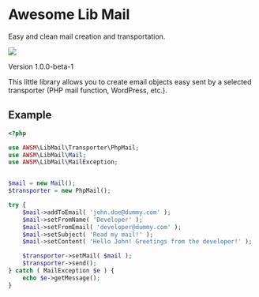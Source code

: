 # Awesome Lib Mail

Easy and clean mail creation and transportation.

![](https://github.com/awsmug/lib-mail/workflows/PHPUnit/badge.svg)

Version 1.0.0-beta-1

This little library allows you to create email objects easy sent by a selected transporter (PHP mail function, WordPress, etc.).

## Example

```php
<?php

use AWSM\LibMail\Transporter\PhpMail;
use AWSM\LibMail\Mail;
use AWSM\LibMail\MailException;


$mail = new Mail();
$transporter = new PhpMail();

try {
    $mail->addToEmail( 'john.doe@dummy.com' );
    $mail->setFromName( 'Developer' );
    $mail->setFromEmail( 'developer@dummy.com' );
    $mail->setSubject( 'Read my mail!' );
    $mail->setContent( 'Hello John! Greetings from the developer!' );

    $transporter->setMail( $mail );
    $transporter->send();
} catch ( MailException $e ) {
    echo $e->getMessage();
}
```